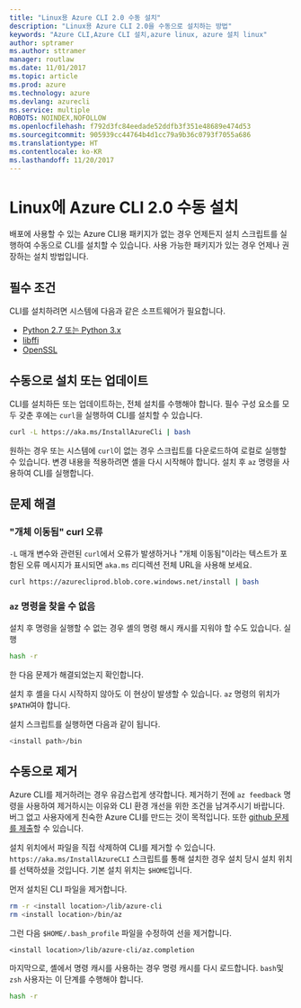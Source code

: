 ```yaml
---
title: "Linux용 Azure CLI 2.0 수동 설치"
description: "Linux용 Azure CLI 2.0을 수동으로 설치하는 방법"
keywords: "Azure CLI,Azure CLI 설치,azure linux, azure 설치 linux"
author: sptramer
ms.author: sttramer
manager: routlaw
ms.date: 11/01/2017
ms.topic: article
ms.prod: azure
ms.technology: azure
ms.devlang: azurecli
ms.service: multiple
ROBOTS: NOINDEX,NOFOLLOW
ms.openlocfilehash: f792d3fc84eedade52ddfb3f351e48689e474d53
ms.sourcegitcommit: 905939cc44764b4d1cc79a9b36c0793f7055a686
ms.translationtype: HT
ms.contentlocale: ko-KR
ms.lasthandoff: 11/20/2017
---
```

# <a name="install-azure-cli-20-on-linux-manually"></a>Linux에 Azure CLI 2.0 수동 설치

배포에 사용할 수 있는 Azure CLI용 패키지가 없는 경우 언제든지 설치 스크립트를 실행하여 수동으로 CLI를 설치할 수 있습니다. 사용 가능한 패키지가 있는 경우 언제나 권장하는 설치 방법입니다.

## <a name="prerequisites"></a>필수 조건

CLI를 설치하려면 시스템에 다음과 같은 소프트웨어가 필요합니다.

* [Python 2.7 또는 Python 3.x](https://www.python.org/downloads/)
* [libffi](https://sourceware.org/libffi/)
* [OpenSSL](https://www.openssl.org/source/)

## <a name="install-or-update-manually"></a>수동으로 설치 또는 업데이트

CLI를 설치하든 또는 업데이트하는, 전체 설치를 수행해야 합니다. 필수 구성 요소를 모두 갖춘 후에는 `curl`을 실행하여 CLI를 설치할 수 있습니다.

```bash
curl -L https://aka.ms/InstallAzureCli | bash
```

원하는 경우 또는 시스템에 `curl`이 없는 경우 스크립트를 다운로드하여 로컬로 실행할 수 있습니다. 변경 내용을 적용하려면 셸을 다시 시작해야 합니다. 설치 후 `az` 명령을 사용하여 CLI를 실행합니다.

## <a name="troubleshooting"></a>문제 해결

### <a name="curl-object-moved-error"></a>"개체 이동됨" curl 오류

`-L` 매개 변수와 관련된 `curl`에서 오류가 발생하거나 "개체 이동됨"이라는 텍스트가 포함된 오류 메시지가 표시되면 `aka.ms` 리디렉션 전체 URL을 사용해 보세요.

```bash
curl https://azurecliprod.blob.core.windows.net/install | bash
```

### <a name="az-command-not-found"></a>`az` 명령을 찾을 수 없음

설치 후 명령을 실행할 수 없는 경우 셸의 명령 해시 캐시를 지워야 할 수도 있습니다. 실행

```bash
hash -r
```

한 다음 문제가 해결되었는지 확인합니다. 

설치 후 셸을 다시 시작하지 않아도 이 현상이 발생할 수 있습니다. `az` 명령의 위치가 `$PATH`여야 합니다.

설치 스크립트를 실행하면 다음과 같이 됩니다.

```bash
<install path>/bin
```

## <a name="unstinall-manually"></a>수동으로 제거

Azure CLI를 제거하려는 경우 유감스럽게 생각합니다. 제거하기 전에 `az feedback` 명령을 사용하여 제거하시는 이유와 CLI 환경 개선을 위한 조건을 남겨주시기 바랍니다. 버그 없고 사용자에게 친숙한 Azure CLI를 만드는 것이 목적입니다. 또한 [github 문제를 제출](https://github.com/Azure/azure-cli/issues)할 수 있습니다.

설치 위치에서 파일을 직접 삭제하여 CLI를 제거할 수 있습니다. `https://aka.ms/InstallAzureCLI` 스크립트를 통해 설치한 경우 설치 당시 설치 위치를 선택하셨을 것입니다. 기본 설치 위치는 `$HOME`입니다.

먼저 설치된 CLI 파일을 제거합니다.

```bash
rm -r <install location>/lib/azure-cli
rm <install location>/bin/az
```

그런 다음 `$HOME/.bash_profile` 파일을 수정하여 선을 제거합니다.

```
<install location>/lib/azure-cli/az.completion
```

마지막으로, 셸에서 명령 캐시를 사용하는 경우 명령 캐시를 다시 로드합니다. `bash`및 `zsh` 사용자는 이 단계를 수행해야 합니다.

```bash
hash -r
```
